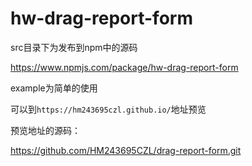# hw-drag-report-form


src目录下为发布到npm中的源码

https://www.npmjs.com/package/hw-drag-report-form

example为简单的使用

可以到`https://hm243695czl.github.io/`地址预览

预览地址的源码：

https://github.com/HM243695CZL/drag-report-form.git

